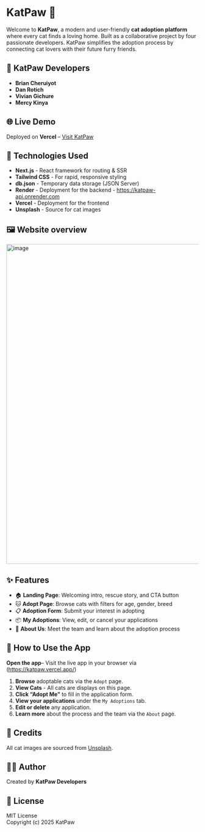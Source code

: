 # KatPaw 🐾

Welcome to **KatPaw**, a modern and user-friendly **cat adoption platform** where every cat finds a loving home. Built as a collaborative project by four passionate developers.
KatPaw simplifies the adoption process by connecting cat lovers with their future furry friends.

## 👥 KatPaw Developers

* **Brian Cheruiyot**
* **Dan Rotich** 
* **Vivian Gichure**
* **Mercy Kinya** 

## 🌐 Live Demo

Deployed on **Vercel** – [Visit KatPaw](https://katpaw.vercel.app/)

## 💠 Technologies Used

- **Next.js** - React framework for routing & SSR   
- **Tailwind CSS** - For rapid, responsive styling 
- **db.json** - Temporary data storage (JSON Server)
- **Render** - Deployment for the backend - https://katpaw-api.onrender.com
- **Vercel** - Deployment for the frontend 
- **Unsplash** - Source for cat images

## 🖼️ Website overview
<img width="1894" height="835" alt="image" src="https://github.com/user-attachments/assets/5190dfe5-f699-475e-ae37-e60d1bf67591" />


## ✨ Features

* 🏠 **Landing Page**: Welcoming intro, rescue story, and CTA button
* 🐱 **Adopt Page**: Browse cats with filters for age, gender, breed
* 📋 **Adoption Form**: Submit your interest in adopting
* 📦 **My Adoptions**: View, edit, or cancel your applications
* 👤 **About Us**: Meet the team and learn about the adoption process

## 🐾 How to Use the App
**Open the app**– Visit the live app in your browser via (https://katpaw.vercel.app/)
1. **Browse** adoptable cats via the `Adopt` page.
2. **View Cats** - All cats are displays on this page.
3. **Click “Adopt Me”** to fill in the application form.
4. **View your applications** under the `My Adoptions` tab.
5. **Edit or delete** any application.
6. **Learn more** about the process and the team via the `About` page.


## 📸 Credits

All cat images are sourced from [Unsplash](https://unsplash.com/).

## 👨‍💻 Author
Created by **KatPaw Developers**

## 📄 License
MIT License  
Copyright (c) 2025 KatPaw
